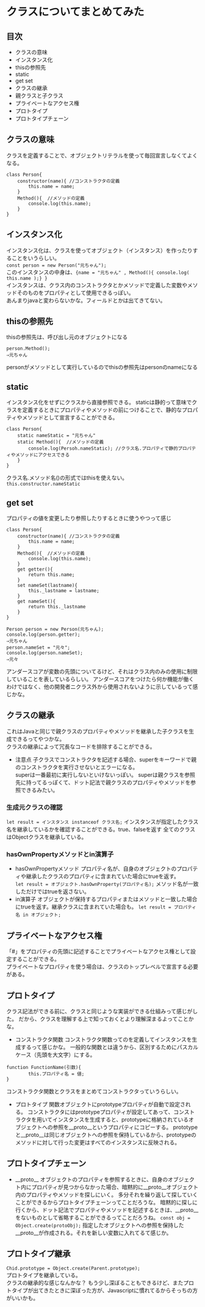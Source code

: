 # クラスについてまとめてみた

## 目次
- クラスの意味
- インスタンス化
- thisの参照先
- static
- get set
- クラスの継承
- 親クラスと子クラス
- プライベートなアクセス権
- プロトタイプ
- プロトタイプチェーン


## クラスの意味
クラスを定義することで、オブジェクトリテラルを使って毎回宣言しなくてよくなる。
```
class Person{
    constructor(name){ //コンストラクタの定義
        this.name = name;
    }
    Method(){  //メソッドの定義
        console.log(this.name);
    }
}
```

## インスタンス化
インスタンス化は、クラスを使ってオブジェクト（インスタンス）を作ったりすることをいうらしい。  
`const person = new Person("元ちゃん");`  
このインスタンスの中身は、`{name = "元ちゃん" , Method(){ console.log( this.name );} }`  
インスタンスは、クラス内のコンストラクタとかメソッドで定義した変数やメソッドそのものをプロパティとして使用できるっぽい。  
あんまりjavaと変わらないかな。フィールドとかは出てきてない。

## thisの参照先
thisの参照先は、呼び出し元のオブジェクトになる
```
person.Method();
⇒元ちゃん
```
personがメソッドとして実行しているのでthisの参照先はpersonのnameになる

## static
インスタンス化をせずにクラスから直接参照できる。
staticは静的って意味でクラスを定義するときにプロパティやメソッドの前につけることで、静的なプロパティやメソッドとして宣言することができる。  
```
class Person{
    static nameStatic = "元ちゃん"
    static Method(){  //メソッドの定義
        console.log(Persoh.nameStatic); //クラス名.プロパティで静的プロパティやメソッドにアクセスできる
    }
}
```
クラス名.メソッド名()の形式ではthisを使えない。
`this.constructor.nameStatic`
## get set
プロパティの値を変更したり参照したりするときに使うやつって感じ
```
class Person{
    constructor(name){ //コンストラクタの定義
        this.name = name;
    }
    Method(){  //メソッドの定義
        console.log(this.name);
    }
    get getter(){
        return this.name;
    }
    set nameSet(lastname){
        this._lastname = lastname;
    }
    get nameSet(){
        return this._lastname
    }
}

Person person = new Person(元ちゃん);
console.log(person.getter);
⇒元ちゃん
person.nameSet = "元々";
console.log(person.nameSet);
⇒元々
```
アンダースコアが変数の先頭についてるけど、それはクラス内のみの使用に制限していることを表しているらしい。
アンダースコアをつけたら何か機能が働くわけではなく、他の開発者ニクラス外から使用されないように示しているって感じかな。

## クラスの継承
これはJavaと同じで親クラスのプロパティやメソッドを継承した子クラスを生成できるってやつかな。  
クラスの継承によって冗長なコードを排除することができる。  
- 注意点
子クラスでコンストラクタを記述する場合、superをキーワードで親のコンストラクタを実行させないとエラーになる。  
superは一番最初に実行しないといけないっぽい。
superは親クラスを参照先に持ってるっぽくて、ドット記法で親クラスのプロパティやメソッドを参照できるみたい。

### 生成元クラスの確認
`let result = インスタンス instanceof クラス名;`
インスタンスが指定したクラス名を継承しているかを確認することができる。true、falseを返す
全てのクラスはObjectクラスを継承している。  

### hasOwnPropertyメソッドとin演算子
- hasOwnPropertyメソッド
プロパティ名が、自身のオブジェクトのプロパティや継承したクラスのプロパティに含まれていた場合にtrueを返す。  
`let result = オブジェクト.hasOwnProperty(プロパティ名);`
メソッド名が一致しただけではtrueを返さない。
- in演算子
オブジェクトが保持するプロパティまたはメソッドと一致した場合にtrueを返す。継承クラスに含まれていた場合も。
`let result = プロパティ名 in オブジェクト;`　　

## プライベートなアクセス権
「#」をプロパティの先頭に記述することでプライベートなアクセス権として設定することができる。  
プライベートなプロパティを使う場合は、クラスのトップレベルで宣言する必要がある。

## プロトタイプ
クラス記法ができる前に、クラスと同じような実装ができる仕組みって感じがした。
だから、クラスを理解する上で知っておくとより理解深まるよってことかな。
- コンストラクタ関数
コンストラクタ関数ってのを定義してインスタンスを生成するって感じかな。
一般的な関数とは違うから、区別するためにパスカルケース（先頭を大文字）にする。
```
function FunctionName(引数){
        this.プロパティ名 = 値;
}
```
コンストラクタ関数とクラスをまとめてコンストラクタっていうらしい。
- プロトタイプ
関数オブジェクトにprototypeプロパティが自動で設定される。
コンストラクタにはprototypeプロパティが設定してあって、コンストラクタを用いてインスタンスを生成すると、prototypeに格納されているオブジェクトへの参照を__proto__というプロパティにコピーする。
prototypeと__proto__は同じオブジェクトへの参照を保持しているから、prototypeのメソッドに対して行った変更はすべてのインスタンスに反映される。

## プロトタイプチェーン
- \_\_proto__
オブジェクトのプロパティを参照するときに、自身のオブジェクト内にプロパティが見つからなかった場合、暗黙的に__proto__オブジェクト内のプロパティやメソッドを探しにいく。
多分それを繰り返して探していくことができるからプロトタイプチェーンってことだろうな。
暗黙的に探しに行くから、ドット記法でプロパティやメソッドを記述するときは、__proto__をないものとして省略することができるってことだろうね。
`const obj = Object.create(protoObj);`
指定したオブジェクトへの参照を保持した__proto__が作成される。それを新しい変数に入れてるて感じか。

## プロトタイプ継承
`Chid.prototype = Object.create(Parent.prototype);`  
プロトタイプを継承している。  
クラスの継承的な感じなんかな？
もう少し深ぼることもできるけど、またプロトタイプが出てきたときに深ぼった方が、Javascriptに慣れてるからそっちの方がいいかも。
